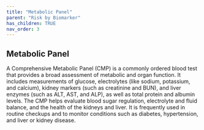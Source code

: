```yaml
---
title: "Metabolic Panel"
parent: "Risk by Biomarker"
has_children: TRUE
nav_order: 3
---
```



## Metabolic Panel


A Comprehensive Metabolic Panel (CMP) is a commonly ordered blood test that provides a broad assessment of metabolic and organ function. It includes measurements of glucose, electrolytes (like sodium, potassium, and calcium), kidney markers (such as creatinine and BUN), and liver enzymes (such as ALT, AST, and ALP), as well as total protein and albumin levels. The CMP helps evaluate blood sugar regulation, electrolyte and fluid balance, and the health of the kidneys and liver. It is frequently used in routine checkups and to monitor conditions such as diabetes, hypertension, and liver or kidney disease.


